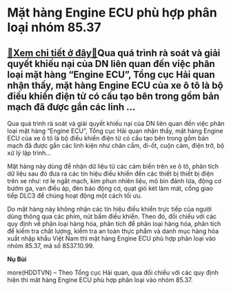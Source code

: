 Mặt hàng Engine ECU phù hợp phân loại nhóm 85.37
================================================

[:gift:Xem chi tiết ở đây:gift:](https://hddtvn.com/mat-hang-engine-ecu-phu-hop-phan-loai-nhom-85-37/)Qua quá trình rà soát và giải quyết khiếu nại của DN liên quan đến việc phân loại mặt hàng “Engine ECU”, Tổng cục Hải quan nhận thấy, mặt hàng Engine ECU của xe ô tô là bộ điều khiển điện tử có cấu tạo bên trong gồm bản mạch đã được gắn các linh …
-------------------------------------------------------------------------------------------------------------------------------------------------------------------------------------------------------------------------------------------------------


Qua quá trình rà soát và giải quyết khiếu nại của DN liên quan đến việc phân loại mặt hàng “Engine ECU”, Tổng cục Hải quan nhận thấy, mặt hàng Engine ECU của xe ô tô là bộ điều khiển điện tử có cấu tạo bên trong gồm bản mạch đã được gắn các linh kiện như chân cắm, đi-ốt, cuộn cảm, điện trở, bộ xử lý lập trình…


Mặt hàng này dùng để nhận dữ liệu từ các cảm biến trên xe ô tô, phân tích dữ liệu sau đó đưa ra các tín hiệu điều khiển đến các thiết bị thiết bị điện trên xe như: rơ le ngắt mạch, kim phun nhiên liệu, mô bin đánh lửa, động cơ bướm ga, van điều áp, đèn báo động cơ, quạt gió két làm mát, cổng giao tiếp DLC3 để chúng hoạt động một cách tối ưu.


Do mặt hàng này không nhận các tín hiệu điều khiển trực tiếp của người dùng thông qua các phím, nút bấm điều khiển. Theo đó, đối chiếu với các quy định về phân loại hàng hóa, phân tích để phân loại hàng hóa, phân tích để kiểm tra chất lượng, kiểm tra an toàn thực phẩm và danh mục hàng hóa xuất nhập khẩu Việt Nam thì mặt hàng Engine ECU phù hợp phân loại vào nhóm 85.37, mã số 8537.10.99.




**Nụ Bùi**



more(HDDTVN) – Theo Tổng cục Hải quan, qua đối chiếu với các quy định hiện thì măt hàng Engine ECU phù hợp phân loại vào nhóm 85.37.


